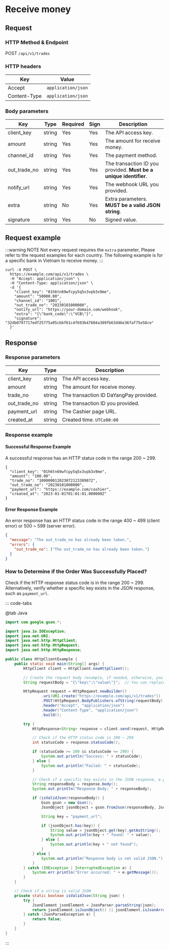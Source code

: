 # Receive money

## Request

### HTTP Method & Endpoint

POST `/api/v1/trades`

### HTTP headers <Badge type="tip" text="Header" vertical="top" />

| Key          | Value              |
|--------------|--------------------|
| Accept       | `application/json` |
| Content-Type | `application/json` |

### Body parameters <Badge type="tip" text="Body" vertical="top" />

| Key          | Type   | Required | Sign | Description                                                       |
|--------------|--------|----------|------|-------------------------------------------------------------------|
| client_key   | string | Yes      | Yes  | The API access key.                                               |
| amount       | string | Yes      | Yes  | The amount for receive money.                                     |
| channel_id   | string | Yes      | Yes  | The payment method.                                               |
| out_trade_no | string | Yes      | Yes  | The transaction ID you provided. **Must be a unique identifier**. |
| notify_url   | string | Yes      | Yes  | The webhook URL you provided.                                     |
| extra        | string | No       | Yes  | Extra parameters. **MUST be a valid JSON string**.                |
| signature    | string | Yes      | No   | Signed value.                                                     |

## Request example

:::warning NOTE
Not every request requires the `extra` parameter,
Please refer to the request examples for each country.
The following example is for a specific bank in Vietnam to receive money.
:::

```shell{8,11}
curl -X POST \
  https://example.com/api/v1/trades \
  -H "Accept: application/json" \
  -H "Content-Type: application/json" \
  -d '{
    "client_key": "01h6tn69wfcpy5q5x3vpb3x9me",
    "amount": "50000.00",
    "channel_id": "1001",
    "out_trade_no": "20230101000000",
    "notify_url": "https://your-domain.com/webhook",
    "extra": "{\"bank_code\":\"VCB\"}",
    "signature": "32db0797717edf25775a95cbbf61c4f693b47604a309fb63d46e36faf75e58ce"
  }'
```

## Response

### Response parameters

| Key          | Type   | Description                            |
|--------------|--------|----------------------------------------|
| client_key   | string | The API access key.                    |
| amount       | string | The amount for receive money.          |
| trade_no     | string | The transaction ID DaYangPay provided. |
| out_trade_no | string | The transaction ID you provided.       |
| payment_url  | string | The Cashier page URL.                  |
| created_at   | string | Created time. `UTC±00:00`              |

### Response example

#### Successful Response Example

A successful response has an HTTP status code in the range 200 ~ 299.

```json{4,6}
{
  "client_key": "01h6tn69wfcpy5q5x3vpb3x9me",
  "amount": "100.00",
  "trade_no": "100000012023072123389872",
  "out_trade_no": "20230101000000",
  "payment_url": "https://example.com/cashier",
  "created_at": "2023-01-01T01:01:01.000000Z"
}
```

#### Error Response Example

An error response has an HTTP status code in the range 400 ~ 499 (client error) or 500 ~ 599 (server error).

```json
{
  "message": "The out_trade_no has already been taken.",
  "errors": {
    "out_trade_no": ["The out_trade_no has already been taken."]
  }
}
```

### How to Determine if the Order Was Successfully Placed?

Check if the HTTP response status code is in the range 200 ~ 299. Alternatively, verify whether a specific key exists in the JSON response, such as `payment_url`.

::: code-tabs

@tab Java

```java
import com.google.gson.*;

import java.io.IOException;
import java.net.URI;
import java.net.http.HttpClient;
import java.net.http.HttpRequest;
import java.net.http.HttpResponse;

public class HttpClientExample {
    public static void main(String[] args) {
        HttpClient client = HttpClient.newHttpClient();

        // Create the request body (example, if needed, otherwise, you can remove this)
        String requestBody = "{\"key\":\"value\"}";  // You can replace with actual data for POST request

        HttpRequest request = HttpRequest.newBuilder()
                .uri(URI.create("https://example.com/api/v1/trades"))
                .POST(HttpRequest.BodyPublishers.ofString(requestBody))
                .header("Accept", "application/json")
                .header("Content-Type", "application/json")
                .build();

        try {
            HttpResponse<String> response = client.send(request, HttpResponse.BodyHandlers.ofString());

            // Check if the HTTP status code is 200 ~ 299
            int statusCode = response.statusCode();

            if (statusCode >= 200 && statusCode <= 299) {
                System.out.println("Success: " + statusCode);
            } else {
                System.out.println("Failed: " + statusCode);
            }

            // Check if a specific key exists in the JSON response, e.g., 'payment_url'
            String responseBody = response.body();
            System.out.println("Response Body: " + responseBody);

            if (isValidJson(responseBody)) {
                Gson gson = new Gson();
                JsonObject jsonObject = gson.fromJson(responseBody, JsonObject.class);

                String key = "payment_url";

                if (jsonObject.has(key)) {
                    String value = jsonObject.get(key).getAsString();
                    System.out.println(key + " found: " + value);
                } else {
                    System.out.println(key + " not found");
                }
            } else {
                System.out.println("Response body is not valid JSON.");
            }
        } catch (IOException | InterruptedException e) {
            System.err.println("Error occurred: " + e.getMessage());
        }
    }

    // Check if a string is valid JSON
    private static boolean isValidJson(String json) {
        try {
            JsonElement jsonElement = JsonParser.parseString(json);
            return jsonElement.isJsonObject() || jsonElement.isJsonArray();
        } catch (JsonParseException e) {
            return false;
        }
    }
}
```
:::
